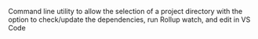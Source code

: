 Command line utility to allow the selection of a project directory with the option to check/update the dependencies, run Rollup watch, and edit in VS Code 